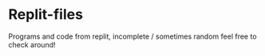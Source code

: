 # Replit-files
Programs and code from replit, incomplete / sometimes random
feel free to check around!
